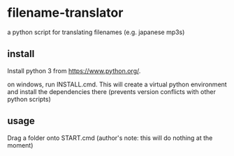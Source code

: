 # filename-translator

a python script for translating filenames (e.g. japanese mp3s)

## install

Install python 3 from https://www.python.org/.

on windows, run INSTALL.cmd. This will create a virtual python environment and install the dependencies there (prevents version conflicts with other python scripts)

## usage

Drag a folder onto START.cmd (author's note: this will do nothing at the moment)
